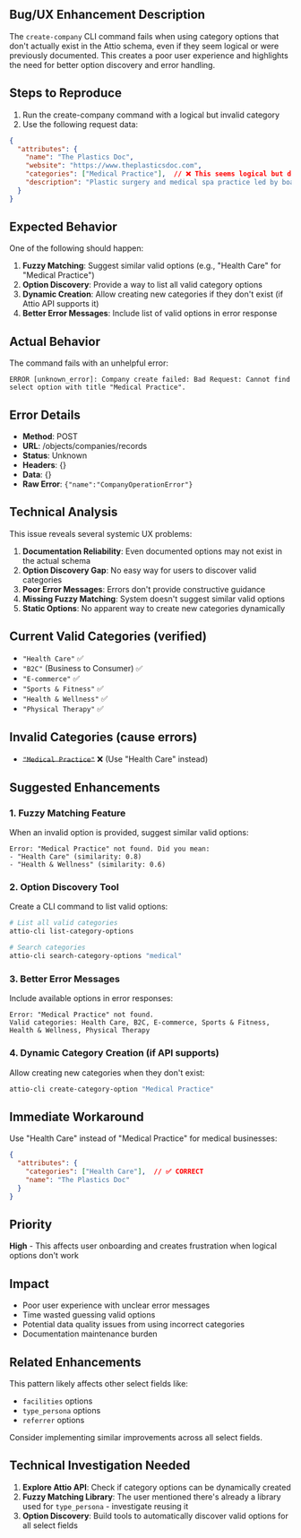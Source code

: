 ## Bug/UX Enhancement Description

The `create-company` CLI command fails when using category options that don't actually exist in the Attio schema, even if they seem logical or were previously documented. This creates a poor user experience and highlights the need for better option discovery and error handling.

## Steps to Reproduce

1. Run the create-company command with a logical but invalid category
2. Use the following request data:

```json
{
  "attributes": {
    "name": "The Plastics Doc",
    "website": "https://www.theplasticsdoc.com",
    "categories": ["Medical Practice"],  // ❌ This seems logical but doesn't exist
    "description": "Plastic surgery and medical spa practice led by board-certified plastic surgeon Dr. Samuel Salcedo. Specializes in breast augmentation, liposuction, body contouring, and comprehensive aesthetic treatments in Corona, CA."
  }
}
```

## Expected Behavior

One of the following should happen:
1. **Fuzzy Matching**: Suggest similar valid options (e.g., "Health Care" for "Medical Practice")
2. **Option Discovery**: Provide a way to list all valid category options
3. **Dynamic Creation**: Allow creating new categories if they don't exist (if Attio API supports it)
4. **Better Error Messages**: Include list of valid options in error response

## Actual Behavior

The command fails with an unhelpful error:

```
ERROR [unknown_error]: Company create failed: Bad Request: Cannot find select option with title "Medical Practice".
```

## Error Details

- **Method**: POST
- **URL**: /objects/companies/records
- **Status**: Unknown
- **Headers**: {}
- **Data**: {}
- **Raw Error**: `{"name":"CompanyOperationError"}`

## Technical Analysis

This issue reveals several systemic UX problems:

1. **Documentation Reliability**: Even documented options may not exist in the actual schema
2. **Option Discovery Gap**: No easy way for users to discover valid categories
3. **Poor Error Messages**: Errors don't provide constructive guidance
4. **Missing Fuzzy Matching**: System doesn't suggest similar valid options
5. **Static Options**: No apparent way to create new categories dynamically

## Current Valid Categories (verified)

- `"Health Care"` ✅
- `"B2C"` (Business to Consumer) ✅
- `"E-commerce"` ✅
- `"Sports & Fitness"` ✅
- `"Health & Wellness"` ✅
- `"Physical Therapy"` ✅

## Invalid Categories (cause errors)

- ~~`"Medical Practice"`~~ ❌ (Use "Health Care" instead)

## Suggested Enhancements

### 1. **Fuzzy Matching Feature**
When an invalid option is provided, suggest similar valid options:
```
Error: "Medical Practice" not found. Did you mean:
- "Health Care" (similarity: 0.8)
- "Health & Wellness" (similarity: 0.6)
```

### 2. **Option Discovery Tool**
Create a CLI command to list valid options:
```bash
# List all valid categories
attio-cli list-category-options

# Search categories
attio-cli search-category-options "medical"
```

### 3. **Better Error Messages**
Include available options in error responses:
```
Error: "Medical Practice" not found. 
Valid categories: Health Care, B2C, E-commerce, Sports & Fitness, Health & Wellness, Physical Therapy
```

### 4. **Dynamic Category Creation** (if API supports)
Allow creating new categories when they don't exist:
```bash
attio-cli create-category-option "Medical Practice"
```

## Immediate Workaround

Use "Health Care" instead of "Medical Practice" for medical businesses:
```json
{
  "attributes": {
    "categories": ["Health Care"],  // ✅ CORRECT
    "name": "The Plastics Doc"
  }
}
```

## Priority

**High** - This affects user onboarding and creates frustration when logical options don't work

## Impact

- Poor user experience with unclear error messages
- Time wasted guessing valid options
- Potential data quality issues from using incorrect categories
- Documentation maintenance burden

## Related Enhancements

This pattern likely affects other select fields like:
- `facilities` options
- `type_persona` options  
- `referrer` options

Consider implementing similar improvements across all select fields.

## Technical Investigation Needed

1. **Explore Attio API**: Check if category options can be dynamically created
2. **Fuzzy Matching Library**: The user mentioned there's already a library used for `type_persona` - investigate reusing it
3. **Option Discovery**: Build tools to automatically discover valid options for all select fields 